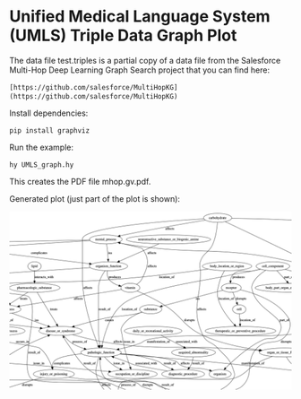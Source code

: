# Unified Medical Language System (UMLS) Triple Data Graph Plot

The data file test.triples is a partial copy of a data file from the Salesforce Multi-Hop Deep Learning Graph Search project that you can find here:

    [https://github.com/salesforce/MultiHopKG](https://github.com/salesforce/MultiHopKG)

Install dependencies:

    pip install graphviz

Run the example:

    hy UMLS_graph.hy

This creates the PDF file mhop.gv.pdf.

Generated plot (just part of the plot is shown):

![GraphViz Display of UMLS Triples](UMLS_plot.png)
